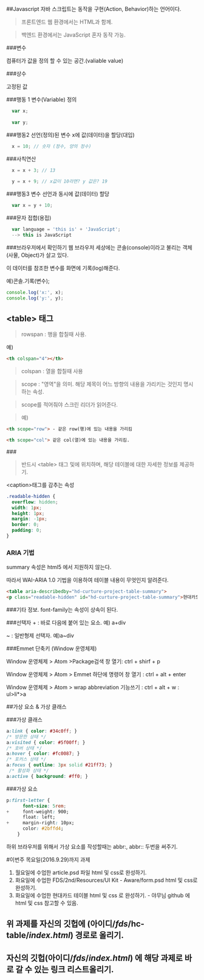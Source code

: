##Javascript
자바 스크립트는 동작을 구현(Action, Behavior)하는 언어이다.


>프론트엔드 웹 환경에서는 HTML과 함께.

>백엔드 환경에서는 JavaScript 혼자 동작 가능.

###변수

컴퓨터가 값을 정의 할 수 있는 공간.(valiable value)

###상수

고정된 값


###행동 1 변수(Variable) 정의
```javascript
  var x;
  
  var y;
```

###행동2 선언(정의)된 변수 x에 값(데이터)을 할당(대입)
```javascript
  x = 10; // 숫자 (정수, 양의 정수)
  ```

###사칙연산
```javascript
  x = x + 3; // 13
  
  y = x + 9; // x값이 10라면? y 값은? 19
  ```

###행동3  변수 선언과 동시에 값(데이터) 할당
```javascript
  var x = y + 10;
```

###문자 접합(용접)
```javascript
  var language = 'this is' + 'JavaScript';
  --> this is JavaScript
  ```

###브라우저에서 확인하기
웹 브라우저 세상에는 콘솔(console)이라고 불리는 객체(사물, Object)가 살고 있다.

이 데이터를 참조한 변수를 화면에 기록(log)해준다.

예)콘솔.기록(변수);
```javascript
console.log('x:', x);
console.log('y:', y);
```


## &lt;table&gt; 태그
>rowspan : 행을 합칠때 사용.

예) 
```html
<th colspan="4"></th>
```
>colspan : 열을 합칠때 사용


>scope :  "영역"을 의미. 해당 제목이 어느 방향의 내용을 가리키는 것인지 명시하는 속성.

>scope를 적어줘야 스크린 리더가 읽어준다.

>예)
```html
<th scope="row"> - 같은 row(행)에 있는 내용을 가리킴
```
```html
<th scope="col"> 같은 col(열)에 있는 내용을 가리킴.
```


###<caption>
>반드시 &lt;table&gt; 태그 및에 위치하며, 해당 테이블에 대한 자세한 정보를 제공하기.

&lt;caption&gt;태그를 감추는 속성
```css
.readable-hidden {
  overflow: hidden;
  width: 1px;
  height: 1px;
  margin: -1px;
  border: 0;
  padding: 0;
}
```

### ARIA 기법

summary 속성은 html5 에서 지원하지 않는다.

따라서 WAI-ARIA 1.0 기법을 이용하여 테이블 내용이 무엇인지 알려준다.


```html
<table aria-describedby="hd-curture-project-table-summary">
<p class="readable-hidden" id="hd-curture-project-table-summary">현대카드 컬처프로젝트 24 시규어 로스 티켓 예매 정보를 확인하기 위한 7행 5열로 구성된 표입니다.</p>
```

###기타 정보.
font-family는 속성이 상속이 된다.


###선택자
&#43; : 바로 다음에 붙어 있는 요소. 예) a+div

~ : 일반형제 선택자. 예)a~div

###Emmet 단축키 (Window 운영체제)

Window 운영체제 > Atom  >Package검색 창 열기: ctrl + shirf + p


Window 운영체제 > Atom  > Emmet 하단에 명령어 창 열기 : ctrl + alt + enter


Window 운영체제 > Atom  > wrap abbreviation 기능쓰기 : ctrl + alt + w  : ul>li*>a

##가상 요소 &amp; 가상 클래스

###가상 클래스

```css
a:link { color: #34c0ff; }
/* 방문한 상태 */
a:visited { color: #5f00ff; }
/* 호버 상태 */
a:hover { color: #fc0087; }
/* 포커스 상태 */
a:focus { outline: 3px solid #21ff73; }
 /* 활성화 상태 */
a:active { background: #ff0; }
```

###가상 요소
```css
p:first-letter {
      font-size: 5rem;
+     font-weight: 900;
      float: left;
+     margin-right: 10px;
      color: #2bffd4;
    }
```
하위 브라우저를 위해서 가상 요소를 작성할때는
abbr:, abbr:: 두번을 써주기.


#이번주 목요일(2016.9.29)까지 과제
1. 월요일에 수업한 article.psd 파일 html 및 css로 완성하기.
2. 화요일에 수업한 FDS/2nd/Resources/UI Kit - Aware/form.psd html 및 css로 완성하기.
3. 화요일에 수업한 현대카드 테이블 html 및 css 로 완성하기. - 야무님 github 에 html 및 css 참고할 수 있음.

## 위 과제를 자신의 깃헙에 (아이디/*fds*/hc-table/*index.html*) 경로로 올리기.
## 자신의 깃헙(아이디/*fds*/*index.html*) 에 해당 과제로 바로 갈 수 있는 링크 리스트올리기.
